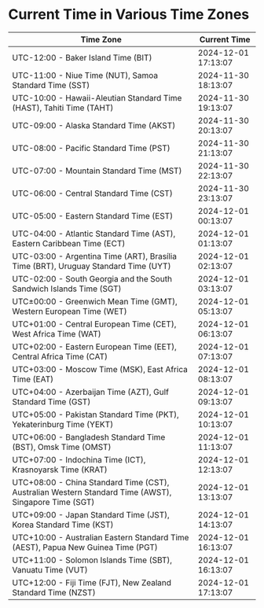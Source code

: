 # Current Time in Various Time Zones

| Time Zone | Current Time |
|-----------|--------------|
| UTC-12:00 - Baker Island Time (BIT) | 2024-12-01 17:13:07 |
| UTC-11:00 - Niue Time (NUT), Samoa Standard Time (SST) | 2024-11-30 18:13:07 |
| UTC-10:00 - Hawaii-Aleutian Standard Time (HAST), Tahiti Time (TAHT) | 2024-11-30 19:13:07 |
| UTC-09:00 - Alaska Standard Time (AKST) | 2024-11-30 20:13:07 |
| UTC-08:00 - Pacific Standard Time (PST) | 2024-11-30 21:13:07 |
| UTC-07:00 - Mountain Standard Time (MST) | 2024-11-30 22:13:07 |
| UTC-06:00 - Central Standard Time (CST) | 2024-11-30 23:13:07 |
| UTC-05:00 - Eastern Standard Time (EST) | 2024-12-01 00:13:07 |
| UTC-04:00 - Atlantic Standard Time (AST), Eastern Caribbean Time (ECT) | 2024-12-01 01:13:07 |
| UTC-03:00 - Argentina Time (ART), Brasília Time (BRT), Uruguay Standard Time (UYT) | 2024-12-01 02:13:07 |
| UTC-02:00 - South Georgia and the South Sandwich Islands Time (SGT) | 2024-12-01 03:13:07 |
| UTC±00:00 - Greenwich Mean Time (GMT), Western European Time (WET) | 2024-12-01 05:13:07 |
| UTC+01:00 - Central European Time (CET), West Africa Time (WAT) | 2024-12-01 06:13:07 |
| UTC+02:00 - Eastern European Time (EET), Central Africa Time (CAT) | 2024-12-01 07:13:07 |
| UTC+03:00 - Moscow Time (MSK), East Africa Time (EAT) | 2024-12-01 08:13:07 |
| UTC+04:00 - Azerbaijan Time (AZT), Gulf Standard Time (GST) | 2024-12-01 09:13:07 |
| UTC+05:00 - Pakistan Standard Time (PKT), Yekaterinburg Time (YEKT) | 2024-12-01 10:13:07 |
| UTC+06:00 - Bangladesh Standard Time (BST), Omsk Time (OMST) | 2024-12-01 11:13:07 |
| UTC+07:00 - Indochina Time (ICT), Krasnoyarsk Time (KRAT) | 2024-12-01 12:13:07 |
| UTC+08:00 - China Standard Time (CST), Australian Western Standard Time (AWST), Singapore Time (SGT) | 2024-12-01 13:13:07 |
| UTC+09:00 - Japan Standard Time (JST), Korea Standard Time (KST) | 2024-12-01 14:13:07 |
| UTC+10:00 - Australian Eastern Standard Time (AEST), Papua New Guinea Time (PGT) | 2024-12-01 16:13:07 |
| UTC+11:00 - Solomon Islands Time (SBT), Vanuatu Time (VUT) | 2024-12-01 16:13:07 |
| UTC+12:00 - Fiji Time (FJT), New Zealand Standard Time (NZST) | 2024-12-01 17:13:07 |
